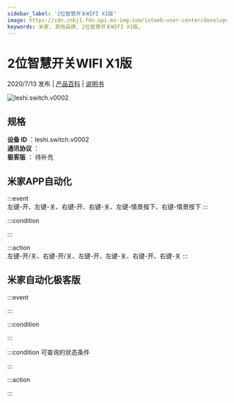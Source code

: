 ```yaml
---
sidebar_label: '2位智慧开关WIFI X1版'
image: https://cdn.cnbj1.fds.api.mi-img.com/iotweb-user-center/developer_1679071134615fcRrSGcq.png?GalaxyAccessKeyId=AKVGLQWBOVIRQ3XLEW&Expires=9223372036854775807&Signature=UxScDLl5ZgZy7HU0bQGN6S95f3Y=
keywords: 米家, 其他品牌, 2位智慧开关WIFI X1版, 
---
```

# 2位智慧开关WIFI X1版

2020/7/13 发布 | [产品百科](https://home.mi.com/webapp/content/baike/product/index.html?model=leshi.switch.v0002/) | [说明书](https://home.mi.com/views/introduction.html?model=leshi.switch.v0002&region=cn)

![leshi.switch.v0002](https://cdn.cnbj1.fds.api.mi-img.com/iotweb-user-center/developer_1679071134615fcRrSGcq.png?GalaxyAccessKeyId=AKVGLQWBOVIRQ3XLEW&Expires=9223372036854775807&Signature=UxScDLl5ZgZy7HU0bQGN6S95f3Y=)

## 规格  
> 
**设备 ID** ：leshi.switch.v0002  
**通讯协议** ：  
**极客版**  ： 待补充 


## 米家APP自动化  

:::event  
左键-开、左键-关、右键-开、右键-关、左键-情景按下、右键-情景按下
:::

:::condition  

:::

:::action   
左键-开/关、右键-开/关、左键-开、左键-关、右键-开、右键-关
:::

## 米家自动化极客版  

:::event  

:::

:::condition  

:::

:::condition 可查询的状态条件  

:::

:::action  

:::

        
